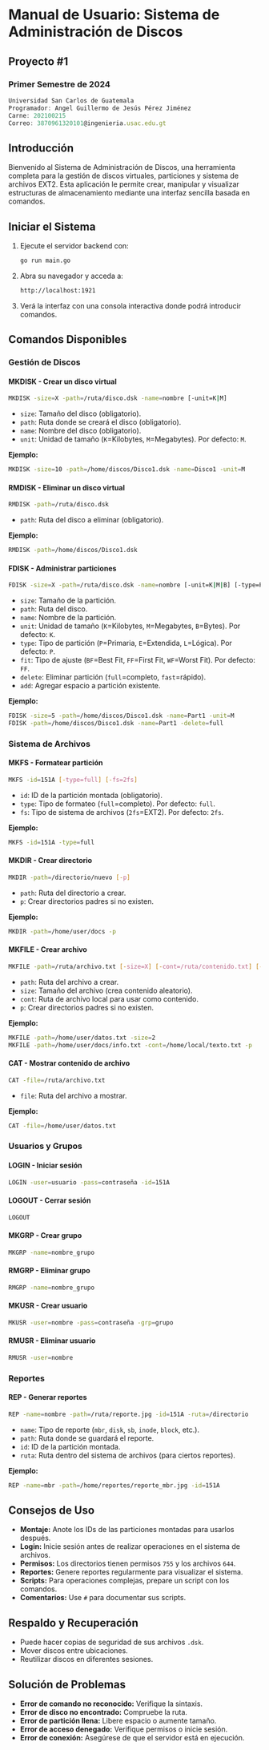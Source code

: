 # Manual de Usuario: Sistema de Administración de Discos

## Proyecto #1

### Primer Semestre de 2024

```js
Universidad San Carlos de Guatemala
Programador: Angel Guillermo de Jesús Pérez Jiménez 
Carne: 202100215
Correo: 3870961320101@ingenieria.usac.edu.gt
```

## Introducción

Bienvenido al Sistema de Administración de Discos, una herramienta completa para la gestión de discos virtuales, particiones y sistema de archivos EXT2. Esta aplicación le permite crear, manipular y visualizar estructuras de almacenamiento mediante una interfaz sencilla basada en comandos.

## Iniciar el Sistema

1. Ejecute el servidor backend con:

   ```bash
   go run main.go
   ```

2. Abra su navegador y acceda a:

   ```sh
   http://localhost:1921
   ```

3. Verá la interfaz con una consola interactiva donde podrá introducir comandos.

## Comandos Disponibles

### Gestión de Discos

#### MKDISK - Crear un disco virtual

```sh
MKDISK -size=X -path=/ruta/disco.dsk -name=nombre [-unit=K|M]
```

- `size`: Tamaño del disco (obligatorio).
- `path`: Ruta donde se creará el disco (obligatorio).
- `name`: Nombre del disco (obligatorio).
- `unit`: Unidad de tamaño (`K`=Kilobytes, `M`=Megabytes). Por defecto: `M`.

**Ejemplo:**

```sh
MKDISK -size=10 -path=/home/discos/Disco1.dsk -name=Disco1 -unit=M
```

#### RMDISK - Eliminar un disco virtual

```sh
RMDISK -path=/ruta/disco.dsk
```

- `path`: Ruta del disco a eliminar (obligatorio).

**Ejemplo:**

```sh
RMDISK -path=/home/discos/Disco1.dsk
```

#### FDISK - Administrar particiones

```sh
FDISK -size=X -path=/ruta/disco.dsk -name=nombre [-unit=K|M|B] [-type=P|E|L] [-fit=BF|FF|WF] [-delete=full|fast] [-add=X]
```

- `size`: Tamaño de la partición.
- `path`: Ruta del disco.
- `name`: Nombre de la partición.
- `unit`: Unidad de tamaño (`K`=Kilobytes, `M`=Megabytes, `B`=Bytes). Por defecto: `K`.
- `type`: Tipo de partición (`P`=Primaria, `E`=Extendida, `L`=Lógica). Por defecto: `P`.
- `fit`: Tipo de ajuste (`BF`=Best Fit, `FF`=First Fit, `WF`=Worst Fit). Por defecto: `FF`.
- `delete`: Eliminar partición (`full`=completo, `fast`=rápido).
- `add`: Agregar espacio a partición existente.

**Ejemplo:**

```sh
FDISK -size=5 -path=/home/discos/Disco1.dsk -name=Part1 -unit=M
FDISK -path=/home/discos/Disco1.dsk -name=Part1 -delete=full
```

### Sistema de Archivos

#### MKFS - Formatear partición

```sh
MKFS -id=151A [-type=full] [-fs=2fs]
```

- `id`: ID de la partición montada (obligatorio).
- `type`: Tipo de formateo (`full`=completo). Por defecto: `full`.
- `fs`: Tipo de sistema de archivos (`2fs`=EXT2). Por defecto: `2fs`.

**Ejemplo:**

```sh
MKFS -id=151A -type=full
```

#### MKDIR - Crear directorio

```sh
MKDIR -path=/directorio/nuevo [-p]
```

- `path`: Ruta del directorio a crear.
- `p`: Crear directorios padres si no existen.

**Ejemplo:**

```sh
MKDIR -path=/home/user/docs -p
```

#### MKFILE - Crear archivo

```sh
MKFILE -path=/ruta/archivo.txt [-size=X] [-cont=/ruta/contenido.txt] [-p]
```

- `path`: Ruta del archivo a crear.
- `size`: Tamaño del archivo (crea contenido aleatorio).
- `cont`: Ruta de archivo local para usar como contenido.
- `p`: Crear directorios padres si no existen.

**Ejemplo:**

```sh
MKFILE -path=/home/user/datos.txt -size=2
MKFILE -path=/home/user/docs/info.txt -cont=/home/local/texto.txt -p
```

#### CAT - Mostrar contenido de archivo

```sh
CAT -file=/ruta/archivo.txt
```

- `file`: Ruta del archivo a mostrar.

**Ejemplo:**

```sh
CAT -file=/home/user/datos.txt
```

### Usuarios y Grupos

#### LOGIN - Iniciar sesión

```sh
LOGIN -user=usuario -pass=contraseña -id=151A
```

#### LOGOUT - Cerrar sesión

```sh
LOGOUT
```

#### MKGRP - Crear grupo

```sh
MKGRP -name=nombre_grupo
```

#### RMGRP - Eliminar grupo

```sh
RMGRP -name=nombre_grupo
```

#### MKUSR - Crear usuario

```sh
MKUSR -user=nombre -pass=contraseña -grp=grupo
```

#### RMUSR - Eliminar usuario

```sh
RMUSR -user=nombre
```

### Reportes

#### REP - Generar reportes

```sh
REP -name=nombre -path=/ruta/reporte.jpg -id=151A -ruta=/directorio
```

- `name`: Tipo de reporte (`mbr`, `disk`, `sb`, `inode`, `block`, etc.).
- `path`: Ruta donde se guardará el reporte.
- `id`: ID de la partición montada.
- `ruta`: Ruta dentro del sistema de archivos (para ciertos reportes).

**Ejemplo:**

```sh
REP -name=mbr -path=/home/reportes/reporte_mbr.jpg -id=151A
```

## Consejos de Uso

- **Montaje:** Anote los IDs de las particiones montadas para usarlos después.
- **Login:** Inicie sesión antes de realizar operaciones en el sistema de archivos.
- **Permisos:** Los directorios tienen permisos `755` y los archivos `644`.
- **Reportes:** Genere reportes regularmente para visualizar el sistema.
- **Scripts:** Para operaciones complejas, prepare un script con los comandos.
- **Comentarios:** Use `#` para documentar sus scripts.

## Respaldo y Recuperación

- Puede hacer copias de seguridad de sus archivos `.dsk`.
- Mover discos entre ubicaciones.
- Reutilizar discos en diferentes sesiones.

## Solución de Problemas

- **Error de comando no reconocido:** Verifique la sintaxis.
- **Error de disco no encontrado:** Compruebe la ruta.
- **Error de partición llena:** Libere espacio o aumente tamaño.
- **Error de acceso denegado:** Verifique permisos o inicie sesión.
- **Error de conexión:** Asegúrese de que el servidor está en ejecución.
